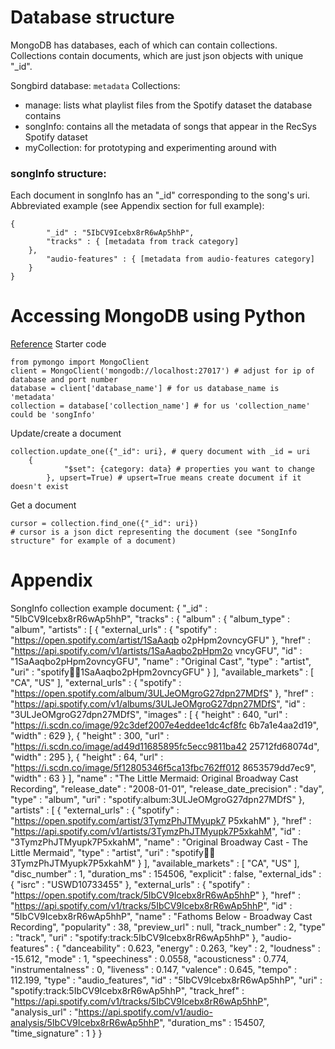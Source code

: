# Database structure

MongoDB has databases, each of which can contain collections. 
Collections contain documents, which are just json objects with unique
"_id".

Songbird database: `metadata`
Collections: 
- manage: lists what playlist files from the Spotify dataset the database contains
- songInfo: contains all the metadata of songs that appear in the RecSys Spotify dataset
- myCollection: for prototyping and experimenting around with

### songInfo structure: 
Each document in songInfo has an "_id" corresponding to the song's uri. 
Abbreviated example (see Appendix section for full example):

````
{ 
        "_id" : "5IbCV9Icebx8rR6wAp5hhP",
        "tracks" : { [metadata from track category]
	},
        "audio-features" : { [metadata from audio-features category]
	}
}
````

# Accessing MongoDB using Python
[Reference](https://realpython.com/introduction-to-mongodb-and-python/)
Starter code
````
from pymongo import MongoClient
client = MongoClient('mongodb://localhost:27017') # adjust for ip of database and port number
database = client['database_name'] # for us database_name is 'metadata'
collection = database['collection_name'] # for us 'collection_name' could be 'songInfo'
````

Update/create a document
````
collection.update_one({"_id": uri}, # query document with _id = uri
	{
            "$set": {category: data} # properties you want to change
        }, upsert=True) # upsert=True means create document if it doesn't exist
````

Get a document
````
cursor = collection.find_one({"_id": uri})
# cursor is a json dict representing the document (see "SongInfo structure" for example of a document)
````


# Appendix
SongInfo collection example document:
{ 
        "_id" : "5IbCV9Icebx8rR6wAp5hhP",
        "tracks" : {
                "album" : {
                        "album_type" : "album",
                        "artists" : [
                                {
                                        "external_urls" : {
                                                "spotify" : "https://open.spotify.com/artist/1SaAaqb
o2pHpm2ovncyGFU"
                                        },
                                        "href" : "https://api.spotify.com/v1/artists/1SaAaqbo2pHpm2o
vncyGFU",
                                        "id" : "1SaAaqbo2pHpm2ovncyGFU",
                                        "name" : "Original Cast",
                                        "type" : "artist",
                                        "uri" : "spotify:artist:1SaAaqbo2pHpm2ovncyGFU"
                                }
                        ],
                        "available_markets" : [
                                "CA",
                                "US"
                        ],
                        "external_urls" : {
                                "spotify" : "https://open.spotify.com/album/3ULJeOMgroG27dpn27MDfS"
                        },
                        "href" : "https://api.spotify.com/v1/albums/3ULJeOMgroG27dpn27MDfS",
                        "id" : "3ULJeOMgroG27dpn27MDfS",
                        "images" : [
                                {
                                        "height" : 640,
                                        "url" : "https://i.scdn.co/image/92c3def2007e4eddee1dc4cf8fc
6b7a1e4aa2d19",
                                        "width" : 629
                                },
                                {
                                        "height" : 300,
                                        "url" : "https://i.scdn.co/image/ad49d11685895fc5ecc9811ba42
25712fd68074d",
                                        "width" : 295
                                },
                                {
                                        "height" : 64,
                                        "url" : "https://i.scdn.co/image/5f12805346f5ca13fbc762ff012
8653579dd7ec9",
                                        "width" : 63
                                }
                        ],
                        "name" : "The Little Mermaid: Original Broadway Cast Recording",
                        "release_date" : "2008-01-01",
                        "release_date_precision" : "day",
                        "type" : "album",
                        "uri" : "spotify:album:3ULJeOMgroG27dpn27MDfS"
                },
                "artists" : [
                        {
                                "external_urls" : {
                                        "spotify" : "https://open.spotify.com/artist/3TymzPhJTMyupk7
P5xkahM"
                                },
                                "href" : "https://api.spotify.com/v1/artists/3TymzPhJTMyupk7P5xkahM",
                                "id" : "3TymzPhJTMyupk7P5xkahM",
                                "name" : "Original Broadway Cast - The Little Mermaid",
                                "type" : "artist",
                                "uri" : "spotify:artist:3TymzPhJTMyupk7P5xkahM"
                        }
                ],
                "available_markets" : [
                        "CA",
                        "US"
                ],
                "disc_number" : 1,
                "duration_ms" : 154506,
                "explicit" : false,
                "external_ids" : {
                        "isrc" : "USWD10733455"
                },
                "external_urls" : {
                        "spotify" : "https://open.spotify.com/track/5IbCV9Icebx8rR6wAp5hhP"
                },
                "href" : "https://api.spotify.com/v1/tracks/5IbCV9Icebx8rR6wAp5hhP",
                "id" : "5IbCV9Icebx8rR6wAp5hhP",
                "name" : "Fathoms Below - Broadway Cast Recording",
                "popularity" : 38,
                "preview_url" : null,
                "track_number" : 2,
                "type" : "track",
                "uri" : "spotify:track:5IbCV9Icebx8rR6wAp5hhP"
        },
        "audio-features" : {
                "danceability" : 0.623,
                "energy" : 0.263,
                "key" : 2,
                "loudness" : -15.612,
                "mode" : 1,
                "speechiness" : 0.0558,
                "acousticness" : 0.774,
                "instrumentalness" : 0,
                "liveness" : 0.147,
                "valence" : 0.645,
                "tempo" : 112.199,
                "type" : "audio_features",
                "id" : "5IbCV9Icebx8rR6wAp5hhP",
                "uri" : "spotify:track:5IbCV9Icebx8rR6wAp5hhP",
                "track_href" : "https://api.spotify.com/v1/tracks/5IbCV9Icebx8rR6wAp5hhP",
                "analysis_url" : "https://api.spotify.com/v1/audio-analysis/5IbCV9Icebx8rR6wAp5hhP",
                "duration_ms" : 154507,
                "time_signature" : 1
        }
}
